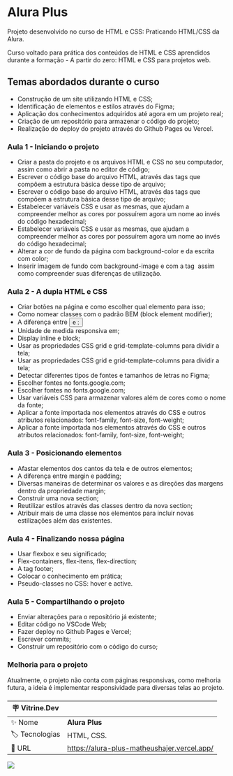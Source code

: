 
# Alura Plus

Projeto desenvolvido no curso de HTML e CSS: Praticando HTML/CSS da Alura.

Curso voltado para prática dos conteúdos de HTML e CSS aprendidos durante a formação - A partir do zero:  HTML e CSS para projetos web.

## Temas abordados durante o curso

- Construção de um site utilizando HTML e CSS;
- Identificação de elementos e estilos através do Figma;
- Aplicação dos conhecimentos adquiridos até agora em um projeto real;
- Criação de um repositório para armazenar o código do projeto;
- Realização do deploy do projeto através do Github Pages ou Vercel.

### Aula 1 - Iniciando o projeto

- Criar a pasta do projeto e os arquivos HTML e CSS no seu computador, assim como abrir a pasta no editor de código;
- Escrever o código base do arquivo HTML, através das tags que compõem a estrutura básica desse tipo de arquivo;
- Escrever o código base do arquivo HTML, através das tags que compõem a estrutura básica desse tipo de arquivo;
- Estabelecer variáveis CSS e usar as mesmas, que ajudam a compreender melhor as cores por possuírem agora um nome ao invés do código hexadecimal;
- Estabelecer variáveis CSS e usar as mesmas, que ajudam a compreender melhor as cores por possuírem agora um nome ao invés do código hexadecimal;
- Alterar a cor de fundo da página com background-color e da escrita com color;
- Inserir imagem de fundo com background-image e com a tag <img> assim como compreender suas diferenças de utilização.

### Aula 2 - A dupla HTML e CSS

- Criar botões na página e como escolher qual elemento para isso;
- Como nomear classes com o padrão BEM (block element modifier);
- A diferença entre <button> e <a>;
- Unidade de medida responsiva em;
- Display inline e block;
- Usar as propriedades CSS grid e grid-template-columns para dividir a tela;
- Usar as propriedades CSS grid e grid-template-columns para dividir a tela;
- Detectar diferentes tipos de fontes e tamanhos de letras no Figma;
- Escolher fontes no fonts.google.com;
- Escolher fontes no fonts.google.com;
- Usar variáveis CSS para armazenar valores além de cores como o nome da fonte;
- Aplicar a fonte importada nos elementos através do CSS e outros atributos relacionados: font-family, font-size, font-weight;
- Aplicar a fonte importada nos elementos através do CSS e outros atributos relacionados: font-family, font-size, font-weight;

### Aula 3 - Posicionando elementos

- Afastar elementos dos cantos da tela e de outros elementos;
- A diferença entre margin e padding;
- Diversas maneiras de determinar os valores e as direções das margens dentro da propriedade margin;
- Construir uma nova section;
- Reutilizar estilos através das classes dentro da nova section;
- Atribuir mais de uma classe nos elementos para incluir novas estilizações além das existentes.

### Aula 4 - Finalizando nossa página

- Usar flexbox e seu significado;
- Flex-containers, flex-itens, flex-direction;
- A tag footer;
- Colocar o conhecimento em prática;
- Pseudo-classes no CSS: hover e active.

### Aula 5 - Compartilhando o projeto

- Enviar alterações para o repositório já existente;
- Editar código no VSCode Web;
- Fazer deploy no Github Pages e Vercel;
- Escrever commits;
- Construir um repositório com o código do curso;

### Melhoria para o projeto

Atualmente, o projeto não conta com páginas responsivas, como melhoria futura, a ideia é implementar responsividade para diversas telas ao projeto.

###

| :placard: Vitrine.Dev |     |
| -------------  | --- |
| :sparkles: Nome        | **Alura Plus**
| :label: Tecnologias | HTML, CSS.
| :rocket: URL         | https://alura-plus-matheushajer.vercel.app/

![](https://user-images.githubusercontent.com/75273536/225648763-200b5401-6fba-42f4-8bdf-b69cd8a2ac0b.png?text=capa-alura-plus#vitrinedev)
